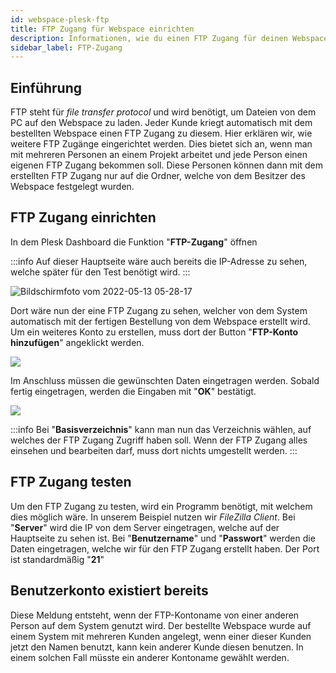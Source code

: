 ```yaml
---
id: webspace-plesk-ftp
title: FTP Zugang für Webspace einrichten
description: Informationen, wie du einen FTP Zugang für deinen Webspace von ZAP-Hosting einrichten kannst - ZAP-Hosting.com Dokumentation
sidebar_label: FTP-Zugang
---
```




## Einführung

FTP steht für *file transfer protocol* und wird benötigt, um Dateien von dem PC auf den Webspace zu laden.
Jeder Kunde kriegt automatisch mit dem bestellten Webspace einen FTP Zugang zu diesem.  Hier erklären wir, wie weitere FTP Zugänge eingerichtet werden. Dies bietet sich an, wenn man mit mehreren Personen an einem Projekt arbeitet und jede Person einen eigenen FTP Zugang bekommen soll. Diese Personen können dann mit dem erstellten FTP Zugang nur auf die Ordner, welche von dem Besitzer des Webspace festgelegt wurden.



## FTP Zugang einrichten

In dem Plesk Dashboard die Funktion "**FTP-Zugang**" öffnen

:::info
Auf dieser Hauptseite wäre auch bereits die IP-Adresse zu sehen, welche später für den Test benötigt wird.
:::

![Bildschirmfoto vom 2022-05-13 05-28-17](https://user-images.githubusercontent.com/61953937/168205808-9936533a-6b3f-4125-ab9e-4fd583a58e00.png)

Dort wäre nun der eine FTP Zugang zu sehen, welcher von dem System automatisch mit der fertigen Bestellung von dem Webspace erstellt wird.
Um ein weiteres Konto zu erstellen, muss dort der Button "**FTP-Konto hinzufügen**" angeklickt werden.

![](https://user-images.githubusercontent.com/61953937/168205820-d7dc9fe6-2570-44be-8a43-8b8cef61b6f2.png)

Im Anschluss müssen die gewünschten Daten eingetragen werden. Sobald fertig eingetragen, werden die Eingaben mit "**OK**" bestätigt.

![](https://user-images.githubusercontent.com/61953937/168205826-b52395a2-6248-4fe4-908d-3eee5e194969.png)

:::info
Bei "**Basisverzeichnis**" kann man nun das Verzeichnis wählen, auf welches der FTP Zugang Zugriff haben soll. Wenn der FTP Zugang alles einsehen und bearbeiten darf, muss dort nichts umgestellt werden. 
:::

## FTP Zugang testen

Um den FTP Zugang zu testen, wird ein Programm benötigt, mit welchem dies möglich wäre. In unserem Beispiel nutzen wir *FileZilla Client*.
Bei "**Server**" wird die IP von dem Server eingetragen, welche auf der Hauptseite zu sehen ist. 
Bei "**Benutzername**" und "**Passwort**" werden die Daten eingetragen, welche wir für den FTP Zugang erstellt haben.
Der Port ist standardmäßig "**21**"

## Benutzerkonto existiert bereits

Diese Meldung entsteht, wenn der FTP-Kontoname von einer anderen Person auf dem System genutzt wird. Der bestellte Webspace wurde auf einem System mit mehreren Kunden angelegt, wenn einer dieser Kunden jetzt den Namen benutzt, kann kein anderer Kunde diesen benutzen.
In einem solchen Fall müsste ein anderer Kontoname gewählt werden.

